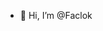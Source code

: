 - 👋 Hi, I’m @Faclok

<!---
Faclok/Faclok is a ✨ special ✨ repository because its `README.md` (this file) appears on your GitHub profile.
You can click the Preview link to take a look at your changes.
--->
